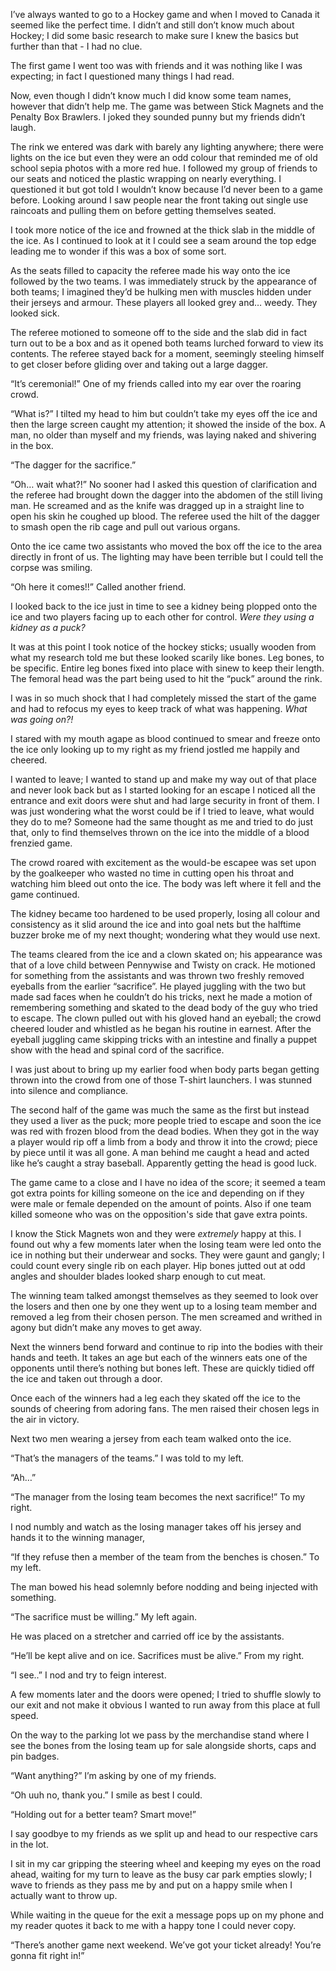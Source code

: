   


I’ve always wanted to go to a Hockey game and when I moved to Canada it seemed like the perfect time.  I didn’t and still don’t know much about Hockey; I did some basic research to make sure I knew the basics but further than that - I had no clue. 

The first game I went too was with friends and it was nothing like I was expecting; in fact I questioned many things I had read. 

Now, even though I didn’t know much I did know some team names, however that didn’t help me. The game was between Stick Magnets and the Penalty Box Brawlers.  I joked they sounded punny but my friends didn’t laugh. 

The rink we entered was dark with barely any lighting anywhere; there were lights on the ice but even they were an odd colour that reminded me of old school sepia photos with a more red hue.  I followed my group of friends to our seats and noticed the plastic wrapping on nearly everything.  I questioned it but got told I wouldn’t know because I’d never been to a game before.  Looking around I saw people near the front taking out single use raincoats and pulling them on before getting themselves seated.  

I took more notice of the ice and frowned at the thick slab in the middle of the ice.  As I continued to look at it I could see a seam around the top edge leading me to wonder if this was a box of some sort. 

As the seats filled to capacity the referee made his way onto the ice followed by the two teams. I was immediately struck by the appearance of both teams; I imagined they’d be hulking men with muscles hidden under their jerseys and armour.  These players all looked grey and… weedy. They looked sick.  

The referee motioned to someone off to the side and the slab did in fact turn out to be a box and as it opened both teams lurched forward to view its contents. The referee stayed back for a moment, seemingly steeling himself to get closer before gliding over and taking out a large dagger. 

“It’s ceremonial!” One of my friends called into my ear over the roaring crowd. 

“What is?” I tilted my head to him but couldn’t take my eyes off the ice and then the large screen caught my attention; it showed the inside of the box. A man, no older than myself and my friends, was laying naked and shivering in the box. 

“The dagger for the sacrifice.”

“Oh… wait what?!” No sooner had I asked this question of clarification and the referee had brought down the dagger into the abdomen of the still living man. He screamed and as the knife was dragged up in a straight line to open his skin he coughed up blood.  The referee used the hilt of the dagger to smash open the rib cage and pull out various organs. 

Onto the ice came two assistants who moved the box off the ice to the area directly in front of us.  The lighting may have been terrible but I could tell the corpse was smiling. 

“Oh here it comes!!” Called another friend. 

I looked back to the ice just in time to see a kidney being plopped onto the ice and two players facing up to each other for control.  *Were they using a kidney as a puck?*

It was at this point I took notice of the hockey sticks; usually wooden from what my research told me but these looked scarily like bones.  Leg bones, to be specific.  Entire leg bones fixed into place with sinew to keep their length. The femoral head was the part being used to hit the “puck” around the rink. 

I was in so much shock that I had completely missed the start of the game and had to refocus my eyes to keep track of what was happening.  *What was going on?!*

I stared with my mouth agape as blood continued to smear and freeze onto the ice only looking up to my right as my friend jostled me happily and cheered.  

I wanted to leave; I wanted to stand up and make my way out of that place and never look back but as I started looking for an escape I noticed all the entrance and exit doors were shut and had large security in front of them.  I was just wondering what the worst could be if I tried to leave, what would they do to me? Someone had the same thought as me and tried to do just that, only to find themselves thrown on the ice into the middle of a blood frenzied game. 

The crowd roared with excitement as the would-be escapee was set upon by the goalkeeper who wasted no time in cutting open his throat and watching him bleed out onto the ice.  The body was left where it fell and the game continued. 

The kidney became too hardened to be used properly, losing all colour and consistency as it slid around the ice and into goal nets but the halftime buzzer broke me of my next thought; wondering what they would use next.

The teams cleared from the ice and a clown skated on; his appearance was that of a love child between Pennywise and Twisty on crack.  He motioned for something from the assistants and was thrown two freshly removed eyeballs from the earlier “sacrifice”.  He played juggling with the two but made sad faces when he couldn’t do his tricks, next he made a motion of remembering something and skated to the dead body of the guy who tried to escape.  The clown pulled out with his gloved hand an eyeball; the crowd cheered louder and whistled as he began his routine in earnest.  After the eyeball juggling came skipping tricks with an intestine and finally a puppet show with the head and spinal cord of the sacrifice. 

I was just about to bring up my earlier food when body parts began getting thrown into the crowd from one of those T-shirt launchers.  I was stunned into silence and compliance. 

The second half of the game was much the same as the first but instead they used a liver as the puck; more people tried to escape and soon the ice was red with frozen blood from the dead bodies.  When they got in the way a player would rip off a limb from a body and throw it into the crowd; piece by piece until it was all gone. A man behind me caught a head and acted like he’s caught a stray baseball.  Apparently getting the head is good luck.

The game came to a close and I have no idea of the score; it seemed a team got extra points for killing someone on the ice and depending on if they were male or female depended on the amount of points.  Also if one team killed someone who was on the opposition's side that gave extra points.  

I know the Stick Magnets won and they were *extremely* happy at this.  I found out why a few moments later when the losing team were led onto the ice in nothing but their underwear and socks. They were gaunt and gangly; I could count every single rib on each player. Hip bones jutted out at odd angles and shoulder blades looked sharp enough to cut meat.  

The winning team talked amongst themselves as they seemed to look over the losers and then one by one they went up to a losing team member and removed a leg from their chosen person.  The men screamed and writhed in agony but didn’t make any moves to get away.

Next the winners bend forward and continue to rip into the bodies with their hands and teeth.  It takes an age but each of the winners eats one of the opponents until there’s nothing but bones left. These are quickly tidied off the ice and taken out through a door. 

Once each of the winners had a leg each they skated off the ice to the sounds of cheering from adoring fans.  The men raised their chosen legs in the air in victory.

Next two men wearing a jersey from each team walked onto the ice. 

“That’s the managers of the teams.” I was told to my left. 

“Ah…”

“The manager from the losing team becomes the next sacrifice!” To my right. 

I nod numbly and watch as the losing manager takes off his jersey and hands it to the winning manager,

“If they refuse then a member of the team from the benches is chosen.” To my left. 

The man bowed his head solemnly before nodding and being injected with something.

“The sacrifice must be willing.” My left again.   

He was placed on a stretcher and carried off ice by the assistants. 

“He’ll be kept alive and on ice. Sacrifices must be alive.” From my right. 

“I see..” I nod and try to feign interest. 

A few moments later and the doors were opened; I tried to shuffle slowly to our exit and not make it obvious I wanted to run away from this place at full speed. 

On the way to the parking lot we pass by the merchandise stand where I see the bones from the losing team up for sale alongside shorts, caps and pin badges. 

“Want anything?” I’m asking by one of my friends. 

“Oh uuh no, thank you.” I smile as best I could. 

“Holding out for a better team? Smart move!”

I say goodbye to my friends as we split up and head to our respective cars in the lot. 

I sit in my car gripping the steering wheel and keeping my eyes on the road ahead, waiting for my turn to leave as the busy car park empties slowly; I wave to friends as they pass me by and put on a happy smile when I actually want to throw up.  

While waiting in the queue for the exit a message pops up on my phone and my reader quotes it back to me with a happy tone I could never copy. 

“There’s another game next weekend. We’ve got your ticket already! You’re gonna fit right in!”